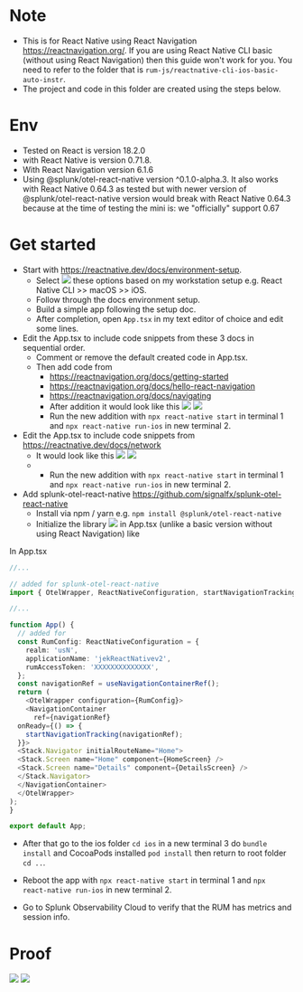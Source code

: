 # Note
- This is for React Native using React Navigation https://reactnavigation.org/. If you are using React Native CLI basic (without using React Navigation) then this guide won't work for you. You need to refer to the folder that is `rum-js/reactnative-cli-ios-basic-auto-instr`.
- The project and code in this folder are created using the steps below. 

# Env
- Tested on React is version 18.2.0
- with React Native is version 0.71.8.
- With React Navigation version 6.1.6
- Using @splunk/otel-react-native version ^0.1.0-alpha.3. It also works with React Native 0.64.3 as tested but with newer version of @splunk/otel-react-native version would break with React Native 0.64.3 because at the time of testing the mini is: we "officially" support 0.67

# Get started
- Start with https://reactnative.dev/docs/environment-setup.
    - Select ![](i1.png) these options based on my workstation setup e.g. React Native CLI >> macOS >> iOS.
    - Follow through the docs environment setup.
    - Build a simple app following the setup doc.
    - After completion, open `App.tsx` in my text editor of choice and edit some lines.
- Edit the App.tsx to include code snippets from these 3 docs in sequential order.
    - Comment or remove the default created code in App.tsx.
    - Then add code from
        - https://reactnavigation.org/docs/getting-started
        - https://reactnavigation.org/docs/hello-react-navigation
        - https://reactnavigation.org/docs/navigating
        - After addition it would look like this ![](i2a.png) ![](i2.png) 
        - Run the new addition with `npx react-native start` in terminal 1 and `npx react-native run-ios` in new terminal 2.
- Edit the App.tsx to include code snippets from https://reactnative.dev/docs/network
    - It would look like this ![](i3a.png)  ![](i3.png) 
    - - Run the new addition with `npx react-native start` in terminal 1 and `npx react-native run-ios` in new terminal 2.
- Add splunk-otel-react-native https://github.com/signalfx/splunk-otel-react-native
    - Install via npm / yarn e.g. `npm install @splunk/otel-react-native`
    - Initialize the library ![](i4.png) in App.tsx (unlike a basic version without using React Navigation) like 

In App.tsx
```typescript
//...

// added for splunk-otel-react-native
import { OtelWrapper, ReactNativeConfiguration, startNavigationTracking } from '@splunk/otel-react-native';

//...

function App() {
  // added for
  const RumConfig: ReactNativeConfiguration = {
    realm: 'usN',
    applicationName: 'jekReactNativev2',
    rumAccessToken: 'XXXXXXXXXXXXXX',
  };
  const navigationRef = useNavigationContainerRef();
  return (
    <OtelWrapper configuration={RumConfig}>
    <NavigationContainer
      ref={navigationRef}
  onReady={() => {
    startNavigationTracking(navigationRef);
  }}>
  <Stack.Navigator initialRouteName="Home">
  <Stack.Screen name="Home" component={HomeScreen} />
  <Stack.Screen name="Details" component={DetailsScreen} />
  </Stack.Navigator>
  </NavigationContainer>
  </OtelWrapper>
);
}

export default App;

```

- After that go to the ios folder `cd ios` in a new terminal 3 do `bundle install` and CocoaPods installed `pod install` then return to root folder `cd ..`.

- Reboot the app with `npx react-native start` in terminal 1 and `npx react-native run-ios` in new terminal 2.

- Go to Splunk Observability Cloud to verify that the RUM has metrics and session info. 

# Proof
![](proof1.png)  ![](proof2.png)
